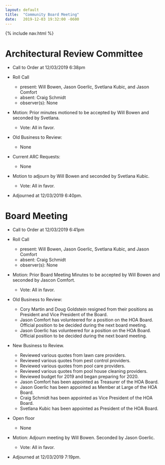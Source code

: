 ```yaml
---
layout: default
title:  "Community Board Meeting"
date:   2019-12-03 19:32:00 -0600
---
```


{% include nav.html %}

# Architectural Review Committee

- Call to Order at 12/03/2019 6:38pm
- Roll Call
    - present: Will Bowen, Jason Goerlic, Svetlana Kubic, and Jason Comfort
    - absent: Craig Schmidt
    - observer(s): None
- Motion: Prior minutes motioned to be accepted by Will Bowen and seconded by Svetlana.
  - Vote: All in favor.

- Old Business to Review:
  - None

- Current ARC Requests:
  - None

- Motion to adjourn by Will Bowen and seconded by Svetlana Kubic.
  - Vote: All in favor.
- Adjourned at 12/03/2019 6:40pm.

# Board Meeting

- Call to Order at 12/03/2019 6:41pm
- Roll Call
    - present: Will Bowen, Jason Goerlic, Svetlana Kubic, and Jason Comfort
    - absent: Craig Schmidt
    - observer(s): None

- Motion: Prior Board Meeting Minutes to be accepted by Will Bowen and seconded by Jascon Comfort.
  - Vote: All in favor.

- Old Business to Review:
  - Cory Martin and Doug Goldstein resigned from their positions as President and Vice President of the Board.
  - Jason Comfort has volunteered for a position on the HOA Board. Official position to be decided during the next board meeting.
  - Jason Goerlic has volunteered for a position on the HOA Board. Official position to be decided during the next board meeting.

- New Business to Review.
  - Reviewed various quotes from lawn care providers.
  - Reviewed various quotes from pest control providers.
  - Reviewed various quotes from pool care providers.
  - Reviewed various quotes from pool house cleaning providers.
  - Reviewed budget for 2019 and began preparing for 2020.
  - Jason Comfort has been appointed as Treasurer of the HOA Board.
  - Jason Goerlic has been appointed as Member at Large of the HOA Board.
  - Craig Schmidt has been appointed as Vice President of the HOA Board.
  - Svetlana Kubic has been appointed as President of the HOA Board.

- Open floor
  - None

- Motion: Adjourn meeting by Will Bowen. Seconded by Jason Goerlic. 
  - Vote: All in favor.
- Adjourned at 12/03/2019 7:19pm.
